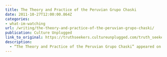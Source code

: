 ```yaml
---
title: The Theory and Practice of the Peruvian Grupo Chaski
date: 2011-10-27T12:00:00.864Z
categories: 
- what-im-watching
url: /writing/the-theory-and-practice-of-the-peruvian-grupo-chaski/
publication: Culture Unplugged
link_to_original: https://truthseekers.cultureunplugged.com/truth_seekers/2011/10/theory-and-practice-of-the-peruvian-grupo-chaski.html
description:
  - “The Theory and Practice of the Peruvian Grupo Chaski” appeared on Culture Unplugged.com, October 27, 2011.
---
```

